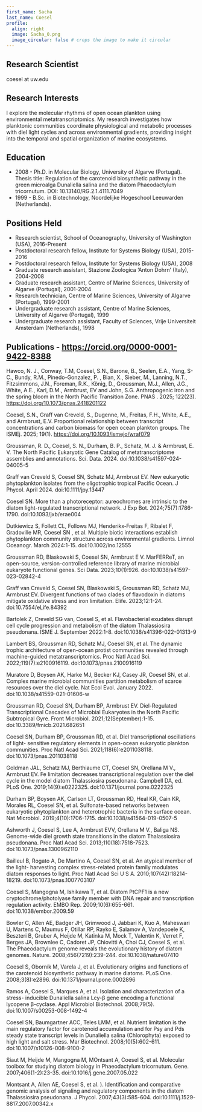 ```yaml
---
first_name: Sacha
last_name: Coesel
profile:
  align: right
  image: Sacha_0.png
  image_circular: false # crops the image to make it circular
---
```


## Research Scientist
coesel at uw.edu

## Research Interests
I explore the molecular rhythms of open ocean plankton using environmental metatranscriptomics. My research investigates how planktonic communities coordinate physiological and metabolic processes with diel light cycles and across environmental gradients, providing insight into the temporal and spatial organization of marine ecosystems.

## Education
* 2008 - Ph.D. in Molecular Biology, University of Algarve (Portugal). Thesis title: Regulation of the carotenoid biosynthetic pathway in the green microalga Dunaliella salina and the diatom Phaeodactylum tricornutum. DOI: 10.13140/RG.2.1.4111.7049
* 1999 - B.Sc. in Biotechnology, Noordelijke Hogeschool Leeuwarden (Netherlands).

## Positions Held
* Research scientist, School of Oceanography, University of Washington (USA), 2016-Present
* Postdoctoral research fellow, Institute for Systems Biology (USA), 2015-2016
* Postdoctoral research fellow, Institute for Systems Biology (USA), 2008
* Graduate research assistant, Stazione Zoologica ‘Anton Dohrn’ (Italy), 2004-2008
* Graduate research assistant, Centre of Marine Sciences, University of Algarve (Portugal), 2001-2004
* Research technician, Centre of Marine Sciences, University of Algarve (Portugal), 1999-2001
* Undergraduate research assistant, Centre of Marine Sciences, University of Algarve (Portugal), 1999
* Undergraduate research assistant, Faculty of Sciences, Vrije Universiteit Amsterdam (Netherlands), 1998

## Publications - <https://orcid.org/0000-0001-9422-8388>
Hawco, N. J., Conway, T.M, Coesel, S.N., Barone, B., Seelen, E.A., Yang, S-C., 	Bundy, R.M., Pinedo-Gonzalez, P. , Bian, X., Sieber, M., Lanning, N.T., Fitzsimmons, J.N., Foreman, R.K., König, D., Groussman, M.J., Allen, J.G., White, A.E., Karl, D.M., Armbrust, EV and John, S.G. Anthropogenic iron and the spring bloom in the North 	Pacific Transition Zone.  PNAS . 2025; 122(23). https://doi.org/10.1073/pnas.2418201122

Coesel, S.N., Graff van Creveld, S., Dugenne, M., Freitas, F.H., White, A.E., and Armbrust, E.V.  Proportional relationship between transcript concentrations and carbon biomass for open ocean plankton groups. The ISMEj. 2025; 19(1). https://doi.org/10.1093/ismejo/wraf079 

Groussman, R. D., Coesel, S. N., Durham, B. P., Schatz, M. J. & Armbrust, E. V. The North Pacific Eukaryotic Gene Catalog of metatranscriptome assemblies and annotations. Sci. Data. 2024. doi:10.1038/s41597-024-04005-5

Graff van Creveld S, Coesel SN, Schatz MJ, Armbrust EV. New eukaryotic 	phytoplankton isolates from the oligotrophic tropical Pacific Ocean. J Phycol. April 	2024. doi:10.1111/jpy.13447

Coesel SN. More than a photoreceptor: aureochromes are intrinsic to the diatom light-regulated transcriptional network. J Exp Bot. 2024;75(7):1786-1790. 	doi:10.1093/jxb/erae004

Dutkiewicz S, Follett CL, Follows MJ, Henderikx‐Freitas F, Ribalet F, Gradoville MR, 	Coesel SN , et al. Multiple biotic interactions establish 	phytoplankton community 	structure across environmental gradients. Limnol Oceanogr. March 2024:1-15. doi:10.1002/lno.12555
    
Groussman RD, Blaskowski S, Coesel SN, Armbrust E V. MarFERReT, an open-source, version-controlled reference library of marine microbial eukaryote functional genes. 	Sci Data. 2023;10(1):926. doi:10.1038/s41597-023-02842-4

Graff van Creveld S, Coesel SN, Blaskowski S, Groussman RD, Schatz MJ, Armbrust EV. Divergent functions of two clades of flavodoxin in diatoms mitigate oxidative stress 	and iron limitation. Elife. 2023;12:1-24. doi:10.7554/eLife.84392

Bartolek Z, Creveld SG van, Coesel S, et al. Flavobacterial exudates disrupt cell cycle progression and metabolism of the diatom Thalassiosira pseudonana. ISME J. 	September 2022:1-8. doi:10.1038/s41396-022-01313-9

Lambert BS, Groussman RD, Schatz MJ, Coesel SN, et al. The dynamic trophic 	architecture of open-ocean protist communities revealed through machine-guided 	metatranscriptomics. Proc Natl Acad Sci. 2022;119(7):e2100916119. 	doi:10.1073/pnas.2100916119

Muratore D, Boysen AK, Harke MJ, Becker KJ, Casey JR, Coesel SN, et al. Complex 	marine microbial communities 	partition metabolism of scarce resources over the diel 	cycle. Nat Ecol Evol. January 2022. doi:10.1038/s41559-021-01606-w

Groussman RD, Coesel SN, Durham BP, Armbrust EV. Diel-Regulated Transcriptional 	Cascades of Microbial Eukaryotes in the North Pacific Subtropical Gyre. Front 	Microbiol. 2021;12(September):1-15. doi:10.3389/fmicb.2021.682651

Coesel SN, Durham BP, Groussman RD, et al. Diel transcriptional oscillations of light-	sensitive regulatory elements in open-ocean eukaryotic plankton communities. Proc 	Natl Acad Sci. 2021;118(6):e2011038118. doi:10.1073/pnas.2011038118		

Goldman JAL, Schatz MJ, Berthiaume CT, Coesel SN, Orellana M V., Armbrust EV. Fe 	limitation decreases transcriptional regulation over the diel cycle in the model diatom 	Thalassiosira pseudonana. Campbell DA, ed. PLoS One. 2019;14(9):e0222325. 	doi:10.1371/journal.pone.0222325

Durham BP, Boysen AK, Carlson LT, Groussman RD, Heal KR, Cain KR, Morales RL, Coesel SN, et al. Sulfonate-based networks between eukaryotic phytoplankton and heterotrophic bacteria in the surface ocean. Nat Microbiol. 2019;4(10):1706-1715. 	doi:10.1038/s41564-019-0507-5

Ashworth J, Coesel S, Lee A, Armbrust EVV, Orellana M V., Baliga NS. Genome-wide diel growth state transitions in the diatom Thalassiosira pseudonana. Proc Natl Acad Sci. 	2013;110(18):7518-7523. doi:10.1073/pnas.1300962110

Bailleul B, Rogato A, De Martino A, Coesel SN, et al. An atypical member of the light-	harvesting complex stress-related protein family modulates diatom responses to light. Proc Natl Acad Sci U S A. 2010;107(42):18214-18219. doi:10.1073/pnas.1007703107

Coesel S, Mangogna M, Ishikawa T, et al. Diatom PtCPF1 is a new 	cryptochrome/photolyase family member with DNA repair and transcription 	regulation activity. EMBO Rep. 2009;10(6):655-661. doi:10.1038/embor.2009.59

Bowler C, Allen AE, Badger JH, Grimwood J, Jabbari K, Kuo A, Maheswari U, Martens C, 	Maumus F, Otillar RP, Rayko E, Salamov A, Vandepoele K, Beszteri B, Gruber A, Heijde 	M, Katinka M, Mock T, Valentin K, Verret F, Berges JA, Brownlee C, Cadoret JP, Chiovitti 	A, Choi CJ, Coesel S, et al. The Phaeodactylum genome reveals the evolutionary 	history of diatom genomes. Nature. 2008;456(7219):239-244. 	doi:10.1038/nature07410

Coesel S, Oborník M, Varela J, et al. Evolutionary origins and functions of the 	carotenoid biosynthetic pathway in marine diatoms. PLoS One. 2008;3(8):e2896. 	doi:10.1371/journal.pone.0002896

Ramos A, Coesel S, Marques A, et al. Isolation and characterization of a stress-	inducible Dunaliella salina Lcy-β gene encoding a functional lycopene β-cyclase. Appl 	Microbiol Biotechnol. 2008;79(5). doi:10.1007/s00253-008-1492-4

Coesel SN, Baumgartner ACC, Teles LMM, et al. Nutrient limitation is the main 	regulatory factor for carotenoid accumulation and for Psy and Pds steady state 	transcript levels in Dunaliella salina (Chlorophyta) exposed to high light and salt 	stress. Mar Biotechnol. 2008;10(5):602-611. doi:10.1007/s10126-008-9100-2

Siaut M, Heijde M, Mangogna M, MOntsant A, Coesel S, et al. Molecular toolbox for 	studying diatom biology in Phaeodactylum tricornutum. Gene. 2007;406(1-2):23-35. 	doi:10.1016/j.gene.2007.05.022

Montsant A, Allen AE, Coesel S, et al. ). Identification and comparative genomic 	analysis of signaling and regulatory components in the diatom Thalassiosira 	pseudonana. J Phycol. 2007;43(3):585-604. doi:10.1111/j.1529-8817.2007.00342.x 
